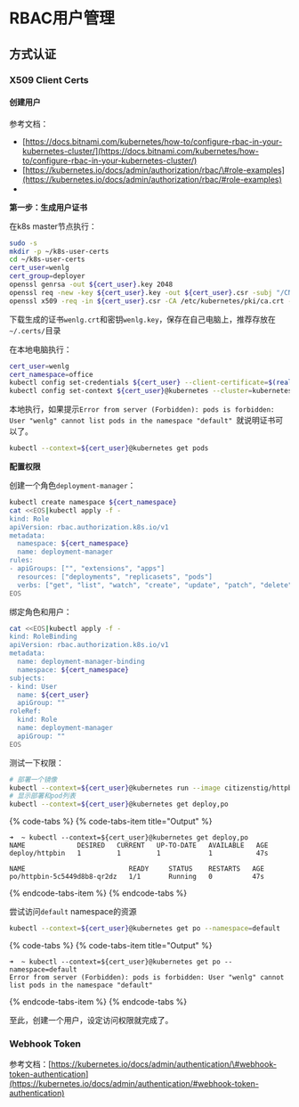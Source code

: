 # RBAC用户管理

## 方式认证

### X509 Client Certs

#### 创建用户

参考文档： 

* [https://docs.bitnami.com/kubernetes/how-to/configure-rbac-in-your-kubernetes-cluster/](https://docs.bitnami.com/kubernetes/how-to/configure-rbac-in-your-kubernetes-cluster/)
* [https://kubernetes.io/docs/admin/authorization/rbac/\#role-examples](https://kubernetes.io/docs/admin/authorization/rbac/#role-examples)
* 
**第一步：生成用户证书**

在k8s master节点执行：

```bash
sudo -s
mkdir -p ~/k8s-user-certs
cd ~/k8s-user-certs
cert_user=wenlg
cert_group=deployer
openssl genrsa -out ${cert_user}.key 2048
openssl req -new -key ${cert_user}.key -out ${cert_user}.csr -subj "/CN=${cert_user}/O=${cert_group}"
openssl x509 -req -in ${cert_user}.csr -CA /etc/kubernetes/pki/ca.crt -CAkey /etc/kubernetes/pki/ca.key -CAcreateserial -out ${cert_user}.crt -days 365
```

下载生成的证书`wenlg.crt`和密钥`wenlg.key`，保存在自己电脑上，推荐存放在`~/.certs/`目录

在本地电脑执行：

```bash
cert_user=wenlg
cert_namespace=office
kubectl config set-credentials ${cert_user} --client-certificate=$(realpath ~/.certs/${cert_user}.crt)  --client-key=$(realpath ~/.certs/${cert_user}.key) --embed-certs=true
kubectl config set-context ${cert_user}@kubernetes --cluster=kubernetes --user=${cert_user} --namespace=${cert_namespace}
```

本地执行，如果提示`Error from server (Forbidden): pods is forbidden: User "wenlg" cannot list pods in the namespace "default" `就说明证书可以了。

```bash
kubectl --context=${cert_user}@kubernetes get pods
```

**配置权限**

创建一个角色`deployment-manager`：

```bash
kubectl create namespace ${cert_namespace}
cat <<EOS|kubectl apply -f -
kind: Role
apiVersion: rbac.authorization.k8s.io/v1
metadata:
  namespace: ${cert_namespace}
  name: deployment-manager
rules:
- apiGroups: ["", "extensions", "apps"]
  resources: ["deployments", "replicasets", "pods"]
  verbs: ["get", "list", "watch", "create", "update", "patch", "delete"]
EOS
```

绑定角色和用户：

```bash
cat <<EOS|kubectl apply -f -
kind: RoleBinding
apiVersion: rbac.authorization.k8s.io/v1
metadata:
  name: deployment-manager-binding
  namespace: ${cert_namespace}
subjects:
- kind: User
  name: ${cert_user}
  apiGroup: ""
roleRef:
  kind: Role
  name: deployment-manager
  apiGroup: ""
EOS
```

 测试一下权限：

```bash
# 部署一个镜像
kubectl --context=${cert_user}@kubernetes run --image citizenstig/httpbin httpbin
# 显示部署和pod列表
kubectl --context=${cert_user}@kubernetes get deploy,po
```

{% code-tabs %}
{% code-tabs-item title="Output" %}
```text
➜  ~ kubectl --context=${cert_user}@kubernetes get deploy,po
NAME             DESIRED   CURRENT   UP-TO-DATE   AVAILABLE   AGE
deploy/httpbin   1         1         1            1           47s

NAME                          READY     STATUS    RESTARTS   AGE
po/httpbin-5c5449d8b8-qr2dz   1/1       Running   0          47s
```
{% endcode-tabs-item %}
{% endcode-tabs %}

尝试访问`default` namespace的资源

```bash
kubectl --context=${cert_user}@kubernetes get po --namespace=default
```

{% code-tabs %}
{% code-tabs-item title="Output" %}
```text
➜  ~ kubectl --context=${cert_user}@kubernetes get po --namespace=default
Error from server (Forbidden): pods is forbidden: User "wenlg" cannot list pods in the namespace "default"
```
{% endcode-tabs-item %}
{% endcode-tabs %}

至此，创建一个用户，设定访问权限就完成了。

### Webhook Token

参考文档：[https://kubernetes.io/docs/admin/authentication/\#webhook-token-authentication](https://kubernetes.io/docs/admin/authentication/#webhook-token-authentication)



